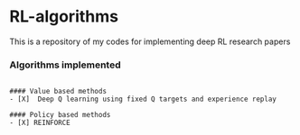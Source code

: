 # RL-algorithms
This is a repository of my codes for implementing deep RL research papers

### Algorithms implemented

```(There is a seperate readme for further details about its implementation in the every folder) 

#### Value based methods
- [X]  Deep Q learning using fixed Q targets and experience replay 

#### Policy based methods
- [X] REINFORCE

